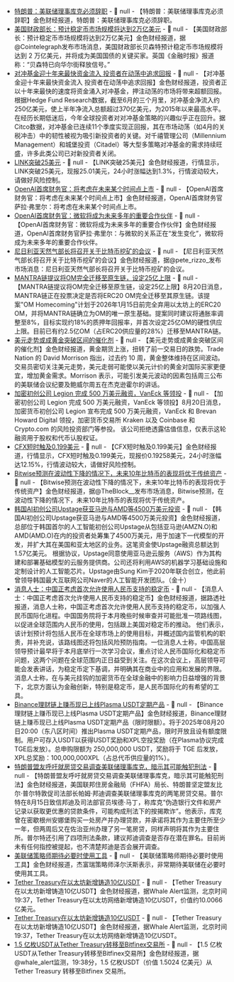 - [特朗普：美联储理事库克必须辞职]() - 📰 null - 【特朗普：美联储理事库克必须辞职】金色财经报道，特朗普：美联储理事库克必须辞职。
- [美国财政部长：预计稳定币市场规模将达到2万亿美元]() - 📰 null - 【美国财政部长：预计稳定币市场规模将达到2万亿美元】金色财经报道，据@Cointelegraph发布市场消息，美国财政部长贝森特预计稳定币市场规模将达到 2 万亿美元，并将成为美国国债的关键买家。英国《金融时报》报道称：“贝森特已向华尔街释放信号。”
- [对冲基金迎十年来最快资金流入 投资者在动荡中追求回报]() - 📰 null - 【对冲基金迎十年来最快资金流入 投资者在动荡中追求回报】金色财经报道，投资者正以十年来最快的速度将资金涌入对冲基金，押注动荡的市场将带来超额回报。根据Hedge Fund Research数据，截至6月的三个月里，对冲基金净流入约250亿美元，使上半年净流入总额超过370亿美元，为2015年以来最高水平。在经历长期低迷后，今年全球投资者对对冲基金策略的兴趣似乎正在回升。据Citco数据，对冲基金已连续11个季度实现正回报，其在市场动荡（如4月的关税冲击）中的韧性被视为吸引新投资者的关键。对千禧管理公司（Millennium Management）和城堡投资（Citadel）等大型多策略对冲基金的需求持续旺盛，许多此类公司已对新投资者关闭。
- [LINK突破25美元]() - 📰 null - 【LINK突破25美元】金色财经报道，行情显示，LINK突破25美元，现报25.01美元，24小时涨幅达到1.3%，行情波动较大，请做好风险控制。
- [OpenAI首席财务官：将考虑在未来某个时间点上市]() - 📰 null - 【OpenAI首席财务官：将考虑在未来某个时间点上市】金色财经报道，OpenAI首席财务官萨拉·弗里尔：将考虑在未来某个时间点上市。
- [OpenAI首席财务官：微软将成为未来多年的重要合作伙伴]() - 📰 null - 【OpenAI首席财务官：微软将成为未来多年的重要合作伙伴】金色财经报道，OpenAI首席财务官萨拉·弗里尔：与微软的关系正在“发生变化”，微软将成为未来多年的重要合作伙伴。
- [尼日利亚天然气部长将召开关于比特币挖矿的会议]() - 📰 null - 【尼日利亚天然气部长将召开关于比特币挖矿的会议】金色财经报道，据@pete_rizzo_发布市场消息：尼日利亚天然气部长将召开关于比特币挖矿的会议。
- [MANTRA链提议将OM完全迁移至原生链，设定25亿上限](https://x.com/MANTRA_Chain/status/1958136539265020006) - 📰 null - 【MANTRA链提议将OM完全迁移至原生链，设定25亿上限】8月20日消息，MANTRA链正在投票决定是否将ERC20 OM完全迁移至其原生链。该提案"OM Homecoming"计划于2026年1月15日前完全弃用以太坊上的ERC20 OM，并将MANTRA链确立为OM的唯一原生基础。提案同时建议将通胀率调整至8%，目标实现约18%的质押年回报率，并首次设定25亿OM的硬性供应上限。目前已有约2.5亿OM（占ERC20供应量的28%）迁移至MANTRA链。
- [美元走势或成黄金突破区间的催化剂]() - 📰 null - 【美元走势或成黄金突破区间的催化剂】金色财经报道，黄金期货上涨，扭转了前一交易日的跌势。Trade Nation 的 David Morrison 指出，过去约 10 周，黄金整体维持在区间波动。交易员密切关注美元走势，美元走弱可能使以美元计价的黄金对国际买家更便宜，增加黄金需求。Morrison 表示，可能引发美元波动的因素包括周三公布的美联储会议纪要及鲍威尔周五在杰克逊霍尔的讲话。
- [加密初创公司 Legion 完成 500 万美元融资，VanEck 等领投]() - 📰 null - 【加密初创公司 Legion 完成 500 万美元融资，VanEck 等领投】8月20日消息，加密货币初创公司 Legion 宣布完成 500 万美元融资，VanEck 和 Brevan Howard Digital 领投，加密货币交易所 Kraken 以及 Coinbase 和 Crypto.com 的风险投资部门等参投。 
该公司拒绝透露估值信息，仅表示这轮融资用于股权和代币认股权证。
- [CFX短时触及0.199美元]() - 📰 null - 【CFX短时触及0.199美元】金色财经报道，行情显示，CFX短时触及0.199美元，现报价0.19258美元，24小时涨幅达12.15%，行情波动较大，请做好风险控制。
- [Bitwise预测在波动性下降的情况下，未来10年比特币的表现将优于传统资产]() - 📰 null - 【Bitwise预测在波动性下降的情况下，未来10年比特币的表现将优于传统资产】金色财经报道，据@TheBlock__发布市场消息，Bitwise预测，在波动性下降的情况下，未来10年比特币的表现将优于传统资产。
- [韩国AI初创公司Upstage获亚马逊与AMD等4500万美元投资]() - 📰 null - 【韩国AI初创公司Upstage获亚马逊与AMD等4500万美元投资】金色财经报道，总部位于韩国首尔的人工智能初创公司Upstage从包括亚马逊(AMZN.O)和AMD(AMD.O)在内的投资者处筹集了4500万美元，用于加速下一代模型的开发，并扩大其在美国和亚太地区的业务。这笔资金使Upstage融资总额达到1.57亿美元。 
根据协议，Upstage同意使用亚马逊云服务（AWS）作为其构建和部署基础模型的云服务提供商。公司还将利用AWS的机器学习基础设施和定制设计的人工智能芯片。Upstage由Sung Kim于2020年联合创立，他此前曾领导韩国最大互联网公司Naver的人工智能开发团队。（金十）
- [消息人士：中国正考虑首次允许使用人民币支持的稳定币](https://www.reuters.com/business/finance/china-considering-yuan-backed-stablecoins-boost-global-currency-usage-sources-2025-08-20/) - 📰 null - 【消息人士：中国正考虑首次允许使用人民币支持的稳定币】金色财经报道，据路透社报道，消息人士称，中国正考虑首次允许使用人民币支持的稳定币，以加强人民币国际化进程。中国国务院将于本月晚些时候审查并可能批准一项路线图，以促进全球范围内人民币的使用，包括跟上美国对稳定币的推动。 
他们表示，该计划预计将包括人民币在全球市场上的使用目标，并概述国内监管机构的职责，并补充说，该路线图还将包括风险预防指南。一位消息人士称，中国高层领导预计最早将于本月底举行一次学习会议，重点讨论人民币国际化和稳定币问题，这两个问题在全球范围内正日益受到关注。在这次会议上，高层领导可能会发表讲话，为稳定币定下基调，并明确其在商业中的应用和发展的界限。 
消息人士称，在与美元挂钩的加密货币在全球金融中的影响力日益增强的背景下，北京方面认为金融创新，特别是稳定币，是人民币国际化的有希望的工具。
- [Binance理财链上赚币现已上线Plasma USDT定期产品](https://x.com/zoomerfied/status/1958131439444111557) - 📰 null - 【Binance理财链上赚币现已上线Plasma USDT定期产品】金色财经报道，Binance理财链上赚币现已上线Plasma USDT定期产品（限时限额）。将于2025年08月20日20:00（东八区时间）推出Plasma USDT定期产品，限时开放且设有额度限制。用户可存入USDT以获得USDT奖励和XPL空投奖励（在Plasma协议完成TGE后发放）。总申购限额为 250,000,000 USDT，奖励将于 TGE 后发放，XPL总奖励：100,000,000XPL（占总代币供应量的1%）。
- [特朗普盟友呼吁就房贷交易调查美联储理事库克，暗示其可能触犯刑法]() - 📰 null - 【特朗普盟友呼吁就房贷交易调查美联储理事库克，暗示其可能触犯刑法】金色财经报道，美国联邦住房金融局（FHFA）局长、特朗普坚定盟友比尔·普尔特敦促司法部长帕姆·邦迪调查美联储理事库克的两笔房贷交易。普尔特在8月15日致信邦迪及司法部官员埃德·马丁，称库克“伪造银行文件和房产记录以获取更优惠的贷款条件，可能构成刑法下的按揭欺诈”。他表示，库克曾在密歇根州安娜堡购买一处房产并办理贷款，并承诺将其作为主要住所至少一年，但两周后又在佐治亚州办理了另一笔房贷，同样声明将其作为主要住所。普尔特还引用了四项刑法条款，建议邦迪调查是否存在潜在罪名。目前尚未有任何指控被提起，也不清楚邦迪是否会展开调查。
- [美联储策略师期待必要时使用工具]() - 📰 null - 【美联储策略师期待必要时使用工具】金色财经报道，杰富瑞策略师泽尔沃斯表示，非常期待美联储在必要时使用其工具。
- [Tether Treasury在以太坊新增铸造10亿USDT]() - 📰 null - 【Tether Treasury在以太坊新增铸造10亿USDT】金色财经报道，据Whale Alert监测，北京时间19:37，Tether Treasury在以太坊网络新增铸造10亿USDT，价值约10.0066亿美元。
- [Tether Treasury在以太坊新增铸造10亿USDT]() - 📰 null - 【Tether Treasury在以太坊新增铸造10亿USDT】金色财经报道，据Whale Alert监测，北京时间19:37，Tether Treasury在以太坊网络新增铸造10亿USDT。
- [1.5 亿枚USDT从Tether Treasury转移至Bitfinex交易所]() - 📰 null - 【1.5 亿枚USDT从Tether Treasury转移至Bitfinex交易所】金色财经报道，据@whale_alert监测，19:38分，1.5 亿枚USDT（价值 1.5024 亿美元）从 Tether Treasury 转移至Bitfinex 交易所。

